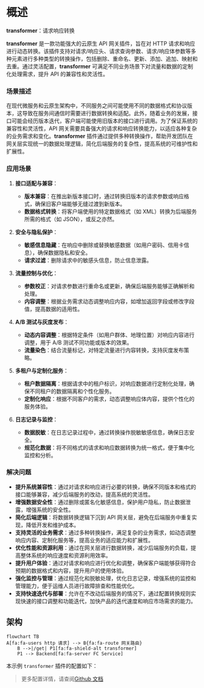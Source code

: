# 概述

**transformer**：请求响应转换

**transformer** 是一款功能强大的云原生 API 网关插件，旨在对 HTTP 请求和响应进行动态转换。该插件支持对请求/响应头、请求查询参数、请求/响应体参数等多种元素进行多种类型的转换操作，包括删除、重命名、更新、添加、追加、映射和去重。通过灵活配置，**transformer** 可满足不同业务场景下对流量和数据的定制化处理需求，提升 API 的兼容性和灵活性。

### 场景描述

在现代微服务和云原生架构中，不同服务之间可能使用不同的数据格式和协议版本，这导致在服务间通信时需要进行数据转换和适配。此外，随着业务的发展，接口可能会经历版本迭代，客户端可能使用旧版本的接口进行调用。为了保证系统的兼容性和灵活性，API 网关需要具备强大的请求和响应转换能力，以适应各种复杂的业务需求和变化。**transformer** 插件通过提供多种转换操作，帮助开发团队在网关层实现统一的数据处理逻辑，简化后端服务的复杂性，提高系统的可维护性和扩展性。

### 应用场景

1. **接口适配与兼容**：

   - **版本兼容**：在推出新版本接口时，通过转换旧版本的请求参数或响应格式，确保旧客户端能够无缝过渡到新版本。
   - **数据格式转换**：将客户端使用的特定数据格式（如 XML）转换为后端服务所需的格式（如 JSON），或反之亦然。

2. **安全与隐私保护**：

   - **敏感信息隐藏**：在响应中删除或替换敏感数据（如用户密码、信用卡信息），确保数据隐私和安全。
   - **请求过滤**：删除请求中的敏感头信息，防止信息泄露。

3. **流量控制与优化**：

   - **参数校正**：对请求参数进行重命名或更新，确保后端服务能够正确解析和处理。
   - **内容调整**：根据业务需求动态调整响应内容，如增加返回字段或修改字段值，提高数据的适用性。

4. **A/B 测试与灰度发布**：

   - **动态内容调整**：根据特定条件（如用户群体、地理位置）对响应内容进行调整，用于 A/B 测试不同功能或版本的效果。
   - **流量染色**：结合流量标记，对特定流量进行内容转换，支持灰度发布策略。

5. **多租户与定制化服务**：

   - **租户数据隔离**：根据请求中的租户标识，对响应数据进行定制化处理，确保不同租户的数据隔离和个性化服务。
   - **定制化响应**：根据不同客户的需求，动态调整响应体内容，提供个性化的服务体验。

6. **日志记录与监控**：
   - **数据脱敏**：在日志记录过程中，通过转换操作脱敏敏感信息，确保日志安全。
   - **规范化数据**：将不同格式的请求和响应数据转换为统一格式，便于集中化监控和分析。

### 解决问题

- **提升系统兼容性**：通过对请求和响应进行必要的转换，确保不同版本和格式的接口能够兼容，减少后端服务的改动，提高系统的灵活性。
- **增强数据安全性**：通过删除或匿名化敏感信息，保护用户隐私，防止数据泄露，增强系统的安全性。
- **简化后端逻辑**：将数据转换逻辑下沉到 API 网关层，避免在后端服务中重复实现，降低开发和维护成本。
- **支持灵活的业务需求**：通过多种转换操作，满足复杂的业务需求，如动态调整响应内容、定制化服务等，提高业务的适应能力和扩展性。
- **优化性能和资源利用**：通过在网关层进行数据转换，减少后端服务的负载，提高整体系统的响应速度和资源利用效率。
- **提升用户体验**：通过对请求和响应进行优化和调整，确保客户端能够获得符合预期的数据格式和内容，提升用户的使用体验。
- **强化监控与管理**：通过规范化和脱敏处理，优化日志记录，增强系统的监控和管理能力，便于运维人员进行故障排查和性能优化。
- **支持快速迭代与部署**：允许在不改动后端服务的情况下，通过配置转换规则实现快速的接口调整和功能迭代，加快产品的迭代速度和响应市场需求的能力。

## 架构

```mermaid
flowchart TB
A[fa:fa-users http 请求] --> B{fa:fa-route 网关路由}
	B -->|/get| P1[fa:fa-shield-alt transformer]
	P1 --> Backend[fa:fa-server FC Service]
```

本示例 `transformer` 插件的配置如下：

> 更多配置详情，请查阅[Github 文档](https://github.com/alibaba/higress/blob/main/plugins/wasm-go/extensions/transformer/README.md)

